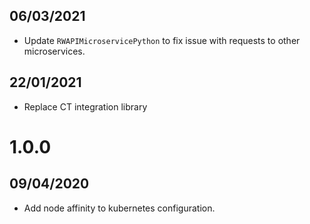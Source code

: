 ## 06/03/2021

- Update `RWAPIMicroservicePython` to fix issue with requests to other microservices.

## 22/01/2021

- Replace CT integration library

# 1.0.0

## 09/04/2020

- Add node affinity to kubernetes configuration.

